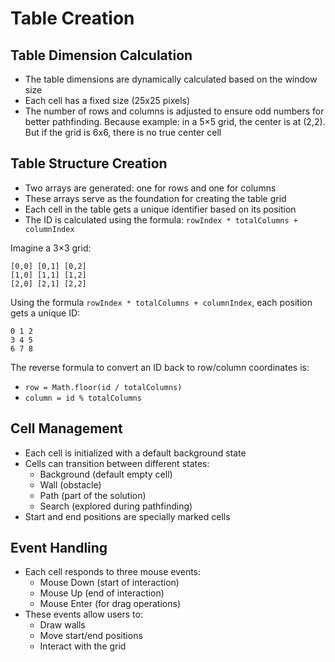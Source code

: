 # Table Creation

## Table Dimension Calculation

- The table dimensions are dynamically calculated based on the window size
- Each cell has a fixed size (25x25 pixels)
- The number of rows and columns is adjusted to ensure odd numbers for better pathfinding. Because example: in a 5×5 grid, the center is at (2,2). But if the grid is 6x6, there is no true center cell

## Table Structure Creation

- Two arrays are generated: one for rows and one for columns
- These arrays serve as the foundation for creating the table grid
- Each cell in the table gets a unique identifier based on its position
- The ID is calculated using the formula: `rowIndex * totalColumns + columnIndex`

Imagine a 3×3 grid:

```
[0,0] [0,1] [0,2]
[1,0] [1,1] [1,2]
[2,0] [2,1] [2,2]
```

Using the formula `rowIndex * totalColumns + columnIndex`, each position gets a unique ID:

```
0 1 2
3 4 5
6 7 8
```

The reverse formula to convert an ID back to row/column coordinates is:

- `row = Math.floor(id / totalColumns)`
- `column = id % totalColumns`

## Cell Management

- Each cell is initialized with a default background state
- Cells can transition between different states:
  - Background (default empty cell)
  - Wall (obstacle)
  - Path (part of the solution)
  - Search (explored during pathfinding)
- Start and end positions are specially marked cells

## Event Handling

- Each cell responds to three mouse events:
  - Mouse Down (start of interaction)
  - Mouse Up (end of interaction)
  - Mouse Enter (for drag operations)
- These events allow users to:
  - Draw walls
  - Move start/end positions
  - Interact with the grid
